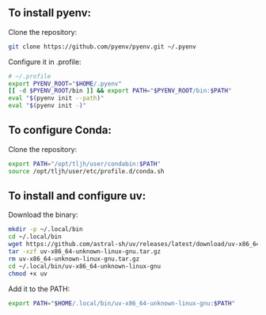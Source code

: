 ## To install pyenv:

Clone the repository:

```bash
git clone https://github.com/pyenv/pyenv.git ~/.pyenv
```

Configure it in .profile:

```bash
# ~/.profile
export PYENV_ROOT="$HOME/.pyenv"
[[ -d $PYENV_ROOT/bin ]] && export PATH="$PYENV_ROOT/bin:$PATH"
eval "$(pyenv init --path)"
eval "$(pyenv init -)"
```

## To configure Conda:

Clone the repository:

```bash
export PATH="/opt/tljh/user/condabin:$PATH"
source /opt/tljh/user/etc/profile.d/conda.sh
```

## To install and configure uv:

Download the binary:

```bash
mkdir -p ~/.local/bin
cd ~/.local/bin
wget https://github.com/astral-sh/uv/releases/latest/download/uv-x86_64-unknown-linux-gnu.tar.gz
tar -xzf uv-x86_64-unknown-linux-gnu.tar.gz
rm uv-x86_64-unknown-linux-gnu.tar.gz
cd ~/.local/bin/uv-x86_64-unknown-linux-gnu
chmod +x uv
```

Add it to the PATH:

```bash
export PATH="$HOME/.local/bin/uv-x86_64-unknown-linux-gnu:$PATH"








